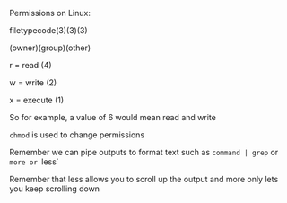 Permissions on Linux:

filetypecode(3)(3)(3)

(owner)(group)(other)

r = read  (4)

w = write (2)

x = execute (1)

So for example, a value of 6 would mean read and write

`chmod` is used to change permissions

Remember we can pipe outputs to format text such as `command | grep` or `more or `less`

Remember that less allows you to scroll up the output and more only lets you keep scrolling down